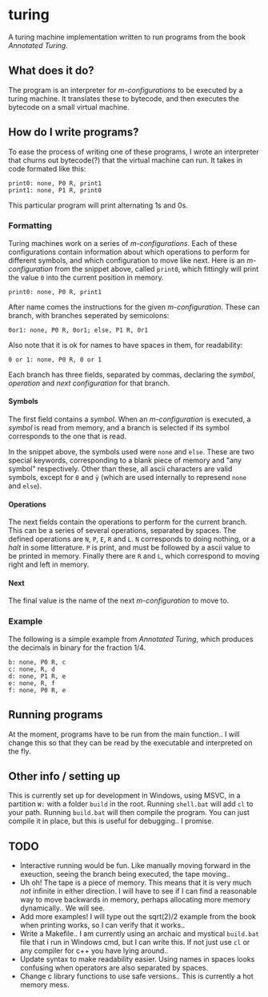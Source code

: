 # turing
A turing machine implementation written to run programs from the book _Annotated Turing_.

## What does it do?
The program is an interpreter for _m-configurations_ to be executed by a turing machine. It translates these to bytecode, and then executes the bytecode on a small virtual machine.

## How do I write programs?
To ease the process of writing one of these programs, I wrote an interpreter that churns out bytecode(?) that the virtual machine can run.
It takes in code formated like this:
```
print0: none, P0 R, print1
print1: none, P1 R, print0
```
This particular program will print alternating 1s and 0s.
### Formatting

Turing machines work on a series of *m-configurations*. Each of these configurations contain information about which operations to perform for different symbols, and which configuration to move like next.
Here is an *m-configuration* from the snippet above, called `print0`, which fittingly will print the value `0` into the current position in memory.

```
print0: none, P0 R, print1
```

After name comes the instructions for the given *m-configuration*. These can branch, with branches seperated by semicolons:

```
0or1: none, P0 R, 0or1; else, P1 R, 0r1
```
Also note that it is ok for names to have spaces in them, for readability:

```
0 or 1: none, P0 R, 0 or 1
```
Each branch has three fields, separated by commas, declaring the _symbol_, _operation_ and _next configuration_ for that branch.

#### Symbols
The first field contains a _symbol_. When an _m-configuration_ is executed, a _symbol_ is read from memory, and a branch is selected if its symbol corresponds to the one that is read.

In the snippet above, the symbols used were `none` and `else`. These are two special keywords, corresponding to a blank piece of memory and "any symbol" respectively. Other than these, all ascii characters are valid symbols, except for `0` and `ÿ` (which are used internally to represend `none` and `else`).

#### Operations
The next fields contain the operations to perform for the current branch. This can be a series of several operations, separated by spaces. The defined operations are `N`, `P`, `E`, `R` and `L`. `N` corresponds to doing nothing, or a _halt_ in some litterature. `P` is print, and must be followed by a ascii value to be printed in memory. Finally there are `R` and `L`, which correspond to moving right and left in memory.

#### Next
The final value is the name of the next *m-configuration* to move to.

### Example
The following is a simple example from _Annotated Turing_, which produces the decimals in binary for the fraction 1/4.
```
b: none, P0 R, c
c: none, R, d
d: none, P1 R, e
e: none, R, f
f: none, P0 R, e
```

## Running programs
At the moment, programs have to be run from the main function.. I will change this so that they can be read by the executable and interpreted on the fly.

## Other info / setting up
This is currently set up for development in Windows, using MSVC, in a partition `W:` with a folder `build` in the root. Running `shell.bat` will add `cl` to your path. Running `build.bat` will then compile the program. You can just compile it in place, but this is useful for debugging.. I promise.

## TODO

- Interactive running would be fun. Like manually moving forward in the exeuction, seeing the branch being executed, the tape moving..
- Uh oh! The tape is a piece of memory. This means that it is very much _not_ infinite in either direction. I will have to see if I can find a reasonable way to move backwards in memory, perhaps allocating more memory dynamically.. We will see.
- Add more examples! I will type out the sqrt(2)/2 example from the book when printing works, so I can verify that it works..
- Write a Makefile.. I am currently using an archaic and mystical `build.bat` file that i run in Windows cmd, but I can write this. If not just use `cl` or any compiler for c++ you have lying around..
- Update syntax to make readability easier. Using names in spaces looks confusing when operators are also separated by spaces.
- Change c library functions to use safe versions.. This is currently a hot memory mess.
